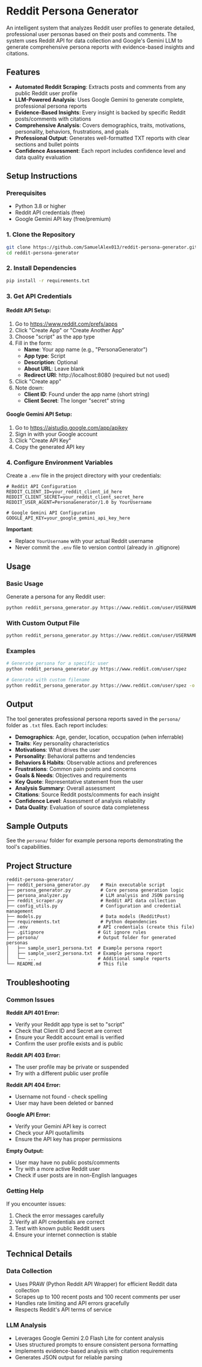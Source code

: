 # Reddit Persona Generator

An intelligent system that analyzes Reddit user profiles to generate detailed, professional user personas based on their posts and comments. The system uses Reddit API for data collection and Google's Gemini LLM to generate comprehensive persona reports with evidence-based insights and citations.

## Features

- **Automated Reddit Scraping**: Extracts posts and comments from any public Reddit user profile
- **LLM-Powered Analysis**: Uses Google Gemini to generate complete, professional persona reports
- **Evidence-Based Insights**: Every insight is backed by specific Reddit posts/comments with citations
- **Comprehensive Analysis**: Covers demographics, traits, motivations, personality, behaviors, frustrations, and goals
- **Professional Output**: Generates well-formatted TXT reports with clear sections and bullet points
- **Confidence Assessment**: Each report includes confidence level and data quality evaluation

## Setup Instructions

### Prerequisites
- Python 3.8 or higher
- Reddit API credentials (free)
- Google Gemini API key (free/premium)

### 1. Clone the Repository
```bash
git clone https://github.com/SamuelAlex013/reddit-persona-generator.git
cd reddit-persona-generator
```

### 2. Install Dependencies
```bash
pip install -r requirements.txt
```

### 3. Get API Credentials

#### Reddit API Setup:
1. Go to https://www.reddit.com/prefs/apps
2. Click "Create App" or "Create Another App"
3. Choose "script" as the app type
4. Fill in the form:
   - **Name**: Your app name (e.g., "PersonaGenerator")
   - **App type**: Script
   - **Description**: Optional
   - **About URL**: Leave blank
   - **Redirect URI**: http://localhost:8080 (required but not used)
5. Click "Create app"
6. Note down:
   - **Client ID**: Found under the app name (short string)
   - **Client Secret**: The longer "secret" string

#### Google Gemini API Setup:
1. Go to https://aistudio.google.com/app/apikey
2. Sign in with your Google account
3. Click "Create API Key"
4. Copy the generated API key

### 4. Configure Environment Variables
Create a `.env` file in the project directory with your credentials:

```env
# Reddit API Configuration
REDDIT_CLIENT_ID=your_reddit_client_id_here
REDDIT_CLIENT_SECRET=your_reddit_client_secret_here
REDDIT_USER_AGENT=PersonaGenerator/1.0 by YourUsername

# Google Gemini API Configuration
GOOGLE_API_KEY=your_google_gemini_api_key_here
```

**Important**: 
- Replace `YourUsername` with your actual Reddit username
- Never commit the `.env` file to version control (already in .gitignore)

## Usage

### Basic Usage
Generate a persona for any Reddit user:

```bash
python reddit_persona_generator.py https://www.reddit.com/user/USERNAME
```

### With Custom Output File
```bash
python reddit_persona_generator.py https://www.reddit.com/user/USERNAME -o custom_persona.txt
```

### Examples
```bash
# Generate persona for a specific user
python reddit_persona_generator.py https://www.reddit.com/user/spez

# Generate with custom filename
python reddit_persona_generator.py https://www.reddit.com/user/spez -o spez_analysis.txt
```

## Output

The tool generates professional persona reports saved in the `persona/` folder as `.txt` files. Each report includes:

- **Demographics**: Age, gender, location, occupation (when inferrable)
- **Traits**: Key personality characteristics
- **Motivations**: What drives the user
- **Personality**: Behavioral patterns and tendencies
- **Behaviors & Habits**: Observable actions and preferences
- **Frustrations**: Common pain points and concerns
- **Goals & Needs**: Objectives and requirements
- **Key Quote**: Representative statement from the user
- **Analysis Summary**: Overall assessment
- **Citations**: Source Reddit posts/comments for each insight
- **Confidence Level**: Assessment of analysis reliability
- **Data Quality**: Evaluation of source data completeness

## Sample Outputs

See the `persona/` folder for example persona reports demonstrating the tool's capabilities.

## Project Structure

```
reddit-persona-generator/
├── reddit_persona_generator.py    # Main executable script
├── persona_generator.py           # Core persona generation logic
├── persona_analyzer.py            # LLM analysis and JSON parsing
├── reddit_scraper.py              # Reddit API data collection
├── config_utils.py                # Configuration and credential management
├── models.py                      # Data models (RedditPost)
├── requirements.txt               # Python dependencies
├── .env                          # API credentials (create this file)
├── .gitignore                    # Git ignore rules
├── persona/                      # Output folder for generated personas
│   ├── sample_user1_persona.txt  # Example persona report
│   ├── sample_user2_persona.txt  # Example persona report
│   └── ...                       # Additional sample reports
└── README.md                     # This file
```

## Troubleshooting

### Common Issues

**Reddit API 401 Error:**
- Verify your Reddit app type is set to "script"
- Check that Client ID and Secret are correct
- Ensure your Reddit account email is verified
- Confirm the user profile exists and is public

**Reddit API 403 Error:**
- The user profile may be private or suspended
- Try with a different public user profile

**Reddit API 404 Error:**
- Username not found - check spelling
- User may have been deleted or banned

**Google API Error:**
- Verify your Gemini API key is correct
- Check your API quota/limits
- Ensure the API key has proper permissions

**Empty Output:**
- User may have no public posts/comments
- Try with a more active Reddit user
- Check if user posts are in non-English languages

### Getting Help

If you encounter issues:
1. Check the error messages carefully
2. Verify all API credentials are correct
3. Test with known public Reddit users
4. Ensure your internet connection is stable

## Technical Details

### Data Collection
- Uses PRAW (Python Reddit API Wrapper) for efficient Reddit data collection
- Scrapes up to 100 recent posts and 100 recent comments per user
- Handles rate limiting and API errors gracefully
- Respects Reddit's API terms of service

### LLM Analysis
- Leverages Google Gemini 2.0 Flash Lite for content analysis
- Uses structured prompts to ensure consistent persona formatting
- Implements evidence-based analysis with citation requirements
- Generates JSON output for reliable parsing
